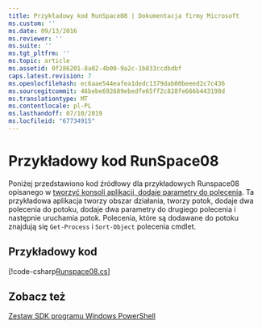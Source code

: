 ```yaml
---
title: Przykładowy kod RunSpace08 | Dokumentacja firmy Microsoft
ms.custom: ''
ms.date: 09/13/2016
ms.reviewer: ''
ms.suite: ''
ms.tgt_pltfrm: ''
ms.topic: article
ms.assetid: 0f286201-8a02-4b00-9a2c-1b833ccdbdbf
caps.latest.revision: 7
ms.openlocfilehash: ec6aae544eafea1dedc1379dab00beeed2c7c436
ms.sourcegitcommit: 46bebe692689ebedfe65ff2c828fe666b443198d
ms.translationtype: MT
ms.contentlocale: pl-PL
ms.lasthandoff: 07/10/2019
ms.locfileid: "67734915"
---
```

# <a name="runspace08-code-sample"></a>Przykładowy kod RunSpace08

Poniżej przedstawiono kod źródłowy dla przykładowych Runspace08 opisanego w [tworzyć konsoli aplikacji, dodaje parametry do polecenia](https://msdn.microsoft.com/en-us/848b2b46-60f1-4a86-b448-cfc7c0cccfba). Ta przykładowa aplikacja tworzy obszar działania, tworzy potok, dodaje dwa polecenia do potoku, dodaje dwa parametry do drugiego polecenia i następnie uruchamia potok. Polecenia, które są dodawane do potoku znajdują się `Get-Process` i `Sort-Object` polecenia cmdlet.

## <a name="code-sample"></a>Przykładowy kod

[!code-csharp[Runspace08.cs](../../powershell-sdk-samples/SDK-2.0/csharp/Runspace08/Runspace08.cs#L11-L86 "Runspace08.cs")]

## <a name="see-also"></a>Zobacz też

[Zestaw SDK programu Windows PowerShell](../windows-powershell-reference.md)